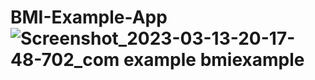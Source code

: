 # BMI-Example-App![Screenshot_2023-03-13-20-17-48-702_com example bmiexample](https://user-images.githubusercontent.com/122556666/224739404-cddd0b7b-e031-4bfa-a0de-3497da65612d.jpg)
